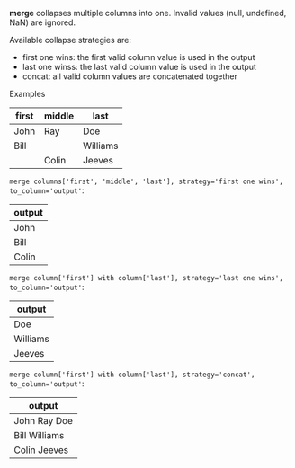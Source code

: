 **merge** collapses multiple columns into one. Invalid values (null, undefined, NaN) are ignored.

Available collapse strategies are:

- first one wins: the first valid column value is used in the output
- last one winss: the last valid column value is used in the output
- concat: all valid column values are concatenated together

Examples

| first | middle | last     |
| ----- | ------ | -------- |
| John  | Ray    | Doe      |
| Bill  |        | Williams |
|       | Colin  | Jeeves   |

`merge columns['first', 'middle', 'last'], strategy='first one wins', to_column='output'`:

| output |
| ------ |
| John   |
| Bill   |
| Colin  |

`merge column['first'] with column['last'], strategy='last one wins', to_column='output'`:

| output   |
| -------- |
| Doe      |
| Williams |
| Jeeves   |

`merge column['first'] with column['last'], strategy='concat', to_column='output'`:

| output        |
| ------------- |
| John Ray Doe  |
| Bill Williams |
| Colin Jeeves  |
